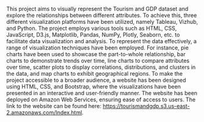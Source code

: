 This project aims to visually represent the Tourism and GDP dataset and explore the relationships between different attributes. 
To achieve this, three different visualization platforms have been utilized, namely Tableau, Vizhub, and Python. 
The project employs various tools such as HTML, CSS, JavaScript, D3.js, Matplotlib, Pandas, NumPy, Plotly, Seaborn, etc. to facilitate data visualization and analysis.
To represent the data effectively, a range of visualization techniques have been employed.
For instance, pie charts have been used to showcase the part-to-whole relationship, bar charts to demonstrate trends over time, line charts to compare attributes over time, scatter plots to display correlations, distributions, and clusters in the data, and map charts to exhibit geographical regions.
To make the project accessible to a broader audience, a website has been designed using HTML, CSS, and Bootstrap, where the visualizations have been presented in an interactive and user-friendly manner.
The website has been deployed on Amazon Web Services, ensuring ease of access to users. 
The link to the website can be found here: https://tourismandgdp.s3.us-east-2.amazonaws.com/Index.html.
